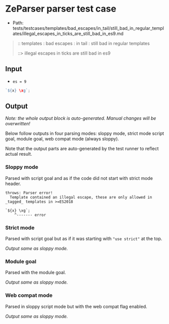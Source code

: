 # ZeParser parser test case

- Path: tests/testcases/templates/bad_escapes/in_tail/still_bad_in_regular_templates/illegal_escapes_in_ticks_are_still_bad_in_es9.md

> :: templates : bad escapes : in tail : still bad in regular templates
>
> ::> illegal escapes in ticks are still bad in es9

## Input

- `es = 9`

`````js
`${x} \xg`;
`````

## Output

_Note: the whole output block is auto-generated. Manual changes will be overwritten!_

Below follow outputs in four parsing modes: sloppy mode, strict mode script goal, module goal, web compat mode (always sloppy).

Note that the output parts are auto-generated by the test runner to reflect actual result.

### Sloppy mode

Parsed with script goal and as if the code did not start with strict mode header.

`````
throws: Parser error!
  Template contained an illegal escape, these are only allowed in _tagged_ templates in >=ES2018

`${x} \xg`;
    ^------- error
`````

### Strict mode

Parsed with script goal but as if it was starting with `"use strict"` at the top.

_Output same as sloppy mode._

### Module goal

Parsed with the module goal.

_Output same as sloppy mode._

### Web compat mode

Parsed in sloppy script mode but with the web compat flag enabled.

_Output same as sloppy mode._
